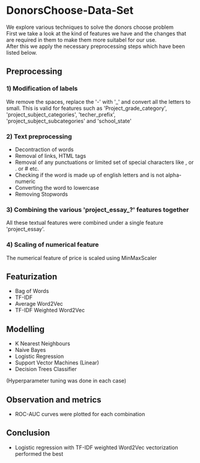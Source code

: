 # DonorsChoose-Data-Set
We explore various techniques to solve the donors choose problem
<br> First we take a look at the kind of features we have and the changes that are required in them to make them more suitabel for our use.
<br> After this we apply the necessary preprocessing steps which have been listed below.

## Preprocessing

### 1) Modification of labels
We remove the spaces, replace the '-' with '_' and convert all the letters to small. This is valid for features such as 'Project_grade_category', 'project_subject_categories', 'techer_prefix', 'project_subject_subcategories' and 'school_state' 

### 2) Text preprocessing
- Decontraction of words
- Removal of links, HTML tags
- Removal of any punctuations or limited set of special characters like , or . or # etc.
- Checking if the word is made up of english letters and is not alpha-numeric
- Converting the word to lowercase
- Removing Stopwords

### 3) Combining the various 'project_essay_?' features together
All these textual features were combined under a single feature 'project_essay'.

### 4) Scaling of numerical feature
The numerical feature of price is scaled using MinMaxScaler

## Featurization
- Bag of Words
- TF-IDF
- Average Word2Vec
- TF-IDF Weighted Word2Vec

## Modelling
- K Nearest Neighbours
- Naive Bayes
- Logistic Regression
- Support Vector Machines (Linear)
- Decision Trees Classifier

(Hyperparameter tuning was done in each case)

## Observation and metrics
- ROC-AUC curves were plotted for each combination

## Conclusion
- Logistic regression with TF-IDF weighted Word2Vec vectorization performed the best
